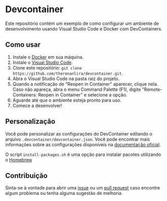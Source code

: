 # Devcontainer

Este repositório contém um exemplo de como configurar um ambiente de desenvolvimento usando Visual Studio Code e Docker com DevContainers.

## Como usar

1. Instale o [Docker](https://www.docker.com/) em sua máquina.
2. Instale o [Visual Studio Code](https://code.visualstudio.com/).
3. Clone este repositório: `git clone https://github.com/therenanlira/devcontainer.git`.
4. Abra o Visual Studio Code na pasta raiz do projeto.
5. Quando a notificação de "Reopen in Container" aparecer, clique nela. Caso não apareça, abra o menu Command Palette (F1), digite "Remote-Containers: Reopen in Container" e selecione a opção.
6. Aguarde até que o ambiente esteja pronto para uso.
7. Comece a desenvolver!

## Personalização

Você pode personalizar as configurações do DevContainer editando o arquivo `.devcontainer/devcontainer.json`. Você pode encontrar mais informações sobre as configurações disponíveis na [documentação oficial](https://code.visualstudio.com/docs/remote/create-dev-container).

O script ````install-packages.sh```` é uma opção para instalar pacotes utilizando o [Homebrew](https://github.com/Homebrew/brew)

## Contribuição

Sinta-se à vontade para abrir uma [issue](https://github.com/therenanlira/devcontainer/issues) ou um [pull request](https://github.com/therenanlira/devcontainer/pulls) caso encontre algum problema ou tenha alguma sugestão de melhoria.
